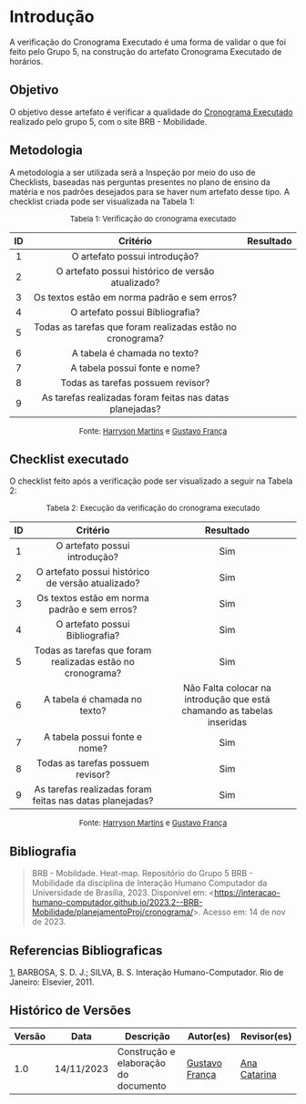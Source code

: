 # Introdução 

A verificação do Cronograma Executado é uma forma de validar o que foi feito pelo Grupo 5, na construção do artefato Cronograma Executado de horários.

## Objetivo

O objetivo desse artefato é verificar a qualidade do [Cronograma Executado](https://interacao-humano-computador.github.io/2023.2--BRB-Mobilidade/planejamentoProj/cronogramas/t/) realizado pelo grupo 5, com o site BRB - Mobilidade.

## Metodologia

A metodologia a ser utilizada será a Inspeção por meio do uso de Checklists, baseadas nas perguntas presentes no plano de ensino da matéria e nos padrões desejados para se haver num artefato desse tipo. A checklist criada pode ser visualizada na Tabela 1:

<center>

<font size="2"><p style="text-align: center">Tabela 1: Verificação do cronograma executado</p></font>

|  ID   |                          Critério                          | Resultado |
| :---: | :--------------------------------------------------------: | :-------: |
|   1   |               O artefato possui introdução?                |           |
|   2   |     O artefato possui histórico de versão atualizado?      |
|   3   |        Os textos estão em norma padrão e sem erros?        |           |
|   4   |              O artefato possui Bibliografia?               |           |
|   5   | Todas as tarefas que foram realizadas estão no cronograma? |           |
|   6   |                A tabela é chamada no texto?                |           |
|   7   |               A tabela possui fonte e nome?                |           |
|   8   |             Todas as tarefas possuem revisor?              |           |
|   9   |  As tarefas realizadas foram feitas nas datas planejadas?  |           |

<font size="2"><p style="text-align: center">Fonte: [Harryson Martins](https://github.com/harry-cmartin) e [Gustavo França](https://github.com/gustavofbs) </p></font>

</center>

## Checklist executado

O checklist feito após a verificação pode ser visualizado a seguir na Tabela 2:

<center>

<font size="2"><p style="text-align: center">Tabela 2: Execução da verificação do cronograma executado</p></font>

|  ID   |                          Critério                          |                               Resultado                                |
| :---: | :--------------------------------------------------------: | :--------------------------------------------------------------------: |
|   1   |               O artefato possui introdução?                |                                  Sim                                   |
|   2   |     O artefato possui histórico de versão atualizado?      |                                  Sim                                   |
|   3   |        Os textos estão em norma padrão e sem erros?        |                                  Sim                                   |
|   4   |              O artefato possui Bibliografia?               |                                  Sim                                   |
|   5   | Todas as tarefas que foram realizadas estão no cronograma? |                                  Sim                                   |
|   6   |                A tabela é chamada no texto?                | Não Falta colocar na introdução que está chamando as tabelas inseridas |
|   7   |               A tabela possui fonte e nome?                |                                  Sim                                   |
|   8   |             Todas as tarefas possuem revisor?              |                                  Sim                                   |
|   9   |  As tarefas realizadas foram feitas nas datas planejadas?  |                                  Sim                                   |

<font size="2"><p style="text-align: center">Fonte: [Harryson Martins](https://github.com/harry-cmartin) e [Gustavo França](https://github.com/gustavofbs) </p></font>

</center>



## Bibliografia 

> BRB - Mobildade. Heat-map. Repositório do Grupo 5 BRB - Mobilidade da disciplina de Interação Humano Computador da Universidade de Brasília, 2023. Disponível em: <<https://interacao-humano-computador.github.io/2023.2--BRB-Mobilidade/planejamentoProj/cronograma/>>. Acesso em: 14 de nov de 2023.

## Referencias Bibliograficas

<a id="FRM3" href="#anchor_1">1.</a> BARBOSA, S. D. J.; SILVA, B. S. Interação Humano-Computador. Rio de Janeiro: Elsevier, 2011.

## Histórico de Versões



| Versão | Data       | Descrição                            | Autor(es)                                       | Revisor(es)                                    |
| ------ | ---------- | ------------------------------------ | ----------------------------------------------- | ---------------------------------------------- |
| 1.0    | 14/11/2023 | Construção e elaboração do documento | [Gustavo França](https://github.com/gustavofbs) | [Ana Catarina](https://github.com/an4catarina) |
